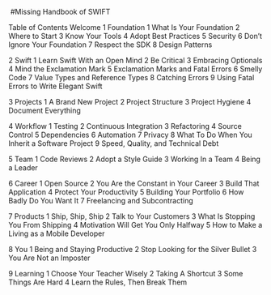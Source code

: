 ​
#Missing Handbook of SWIFT

Table of Contents
Welcome
1 Foundation
1 What Is Your Foundation
2 Where to Start
3 Know Your Tools
4 Adopt Best Practices
5 Security
6 Don’t Ignore Your Foundation
7 Respect the SDK
8 Design Patterns

2 Swift
1 Learn Swift With an Open Mind
2 Be Critical
3 Embracing Optionals
4 Mind the Exclamation Mark
5 Exclamation Marks and Fatal Errors
6 Smelly Code
7 Value Types and Reference Types
8 Catching Errors
9 Using Fatal Errors to Write Elegant Swift

3 Projects
1 A Brand New Project
2 Project Structure
3 Project Hygiene
4 Document Everything

4 Workflow
1 Testing
2 Continuous Integration
3 Refactoring
4 Source Control
5 Dependencies
6 Automation
7 Privacy
8 What To Do When You Inherit a Software Project
9 Speed, Quality, and Technical Debt

5 Team
1 Code Reviews
2 Adopt a Style Guide
3 Working In a Team
4 Being a Leader

6 Career
1 Open Source
2 You Are the Constant in Your Career
3 Build That Application
4 Protect Your Productivity
5 Building Your Portfolio
6 How Badly Do You Want It
7 Freelancing and Subcontracting

7 Products
1 Ship, Ship, Ship
2 Talk to Your Customers
3 What Is Stopping You From Shipping
4 Motivation Will Get You Only Halfway
5 How to Make a Living as a Mobile Developer

8 You
1 Being and Staying Productive
2 Stop Looking for the Silver Bullet
3 You Are Not an Imposter

9 Learning
1 Choose Your Teacher Wisely
2 Taking A Shortcut
3 Some Things Are Hard
4 Learn the Rules, Then Break Them
